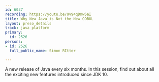 ```yaml
---
id: 6037
recording: https://youtu.be/0v94qDmw5aI
title: Why New Java is Not the New COBOL
layout: preso_details
track: java platform
primary:
  id: 2526
persons:
- id: 2526
  full_public_name: Simon RItter

---
```

A new release of Java every six months. In this session, find out about all the exciting new features introduced since JDK 10.
